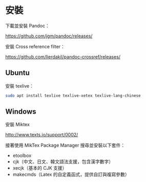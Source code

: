 # 安裝

下載並安裝 Pandoc：

<https://github.com/jgm/pandoc/releases/>

安裝 Cross reference filter：

<https://github.com/lierdakil/pandoc-crossref/releases/>

## Ubuntu

安裝 texlive：

```bash
sudo apt install texlive texlive-xetex texlive-lang-chinese
```

## Windows

安裝 Miktex

<http://www.texts.io/support/0002/>

接著使用 MikTex Package Manager 搜尋並安裝以下套件：

+ etoolbox
+ cjk（中文、日文、韓文語法支援，包含漢字數字）
+ xecjk（基本的 CJK 支援）
+ makecmds（Latex 的自定義函式，提供自訂與複寫參數）
